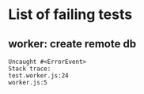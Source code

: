 List of failing tests
==================================================

worker: create remote db
-------------
```
Uncaught #<ErrorEvent>
Stack trace:
test.worker.js:24
worker.js:5
```
